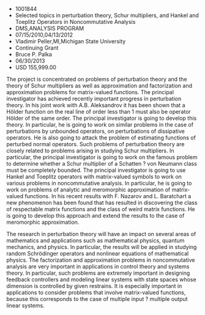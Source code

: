 
* 1001844
* Selected topics in perturbation theory, Schur multipliers, and Hankel and Toeplitz Operators in Noncommutative Analysis
* DMS,ANALYSIS PROGRAM
* 07/15/2010,04/13/2012
* Vladimir Peller,MI,Michigan State University
* Continuing Grant
* Bruce P. Palka
* 06/30/2013
* USD 155,999.00

The project is concentrated on problems of perturbation theory and the theory of
Schur multipliers as well as approximation and factorization and approximation
problems for matrix-valued functions. The principal investigator has achieved
recently important progress in perturbation theory. In his joint work with A.B.
Aleksandrov it has been shown that a Hölder function on the real line of order
less than 1 must also be operator Hölder of the same order. The principal
investigator is going to develop this theory. In particular, he is going to work
on similar problems in the case of perturbations by unbounded operators, on
perturbations of dissipative operators. He is also going to attack the problem
of estimating functions of perturbed normal operators. Such problems of
perturbation theory are closely related to problems arising in studying Schur
multipliers. In particular, the principal investigator is going to work on the
famous problem to determine whether a Schur multiplier of a Schatten ? von
Neumann class must be completely bounded. The principal investigator is going to
use Hankel and Toeplitz operators with matrix-valued symbols to work on various
problems in noncommutative analysis. In particular, he is going to work on
problems of analytic and meromorphic approximation of matrix-valued functions.
In his recent results with F. Nazarov and L. Baratchart a new phenomenon has
been found that has resulted in discovering the class of respectable matrix
functions and the class of weird matrix functions. He is going to develop this
approach and extend the results to the case of meromorphic approximation.

The research in perturbation theory will have an impact on several areas of
mathematics and applications such as mathematical physics, quantum mechanics,
and physics. In particular, the results will be applied in studying random
Schrödinger operators and nonlinear equations of mathematical physics. The
factorization and approximation problems in noncommutative analysis are very
important in applications in control theory and systems theory. In particular,
such problems are extremely important in designing feedback controllers and
modeling linear systems with state spaces whose dimension is controlled by given
restrains. It is especially important in applications to consider problems that
involve matrix-valued functions, because this corresponds to the case of
multiple input ? multiple output linear systems.
